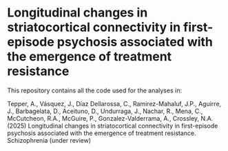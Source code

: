 #  Longitudinal changes in striatocortical connectivity in first-episode psychosis associated with the emergence of treatment resistance

This repository contains all the code used for the analyses in:

Tepper, A., Vásquez, J., Díaz Dellarossa, C., Ramirez-Mahaluf, J.P., Aguirre, J., Barbagelata, D., Aceituno, D., Undurraga, J., Nachar, R., Mena, C., McCutcheon, R.A., McGuire, P., Gonzalez-Valderrama, A., Crossley, N.A. (2025) Longitudinal changes in striatocortical connectivity in first-episode psychosis associated with the emergence of treatment resistance. Schizophrenia (under review)


